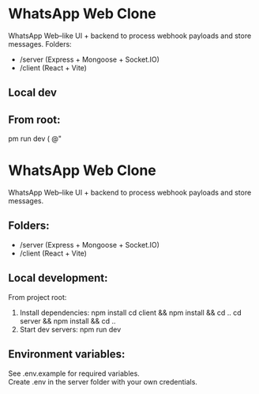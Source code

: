 ﻿# WhatsApp Web Clone

WhatsApp Web–like UI + backend to process webhook payloads and store messages.
Folders:
- /server  (Express + Mongoose + Socket.IO)
- /client  (React + Vite)

## Local dev
From root:
- 
pm run dev (
@"
# WhatsApp Web Clone

WhatsApp Web–like UI + backend to process webhook payloads and store messages.

## Folders:
- /server  (Express + Mongoose + Socket.IO)
- /client  (React + Vite)

## Local development:
From project root:
1. Install dependencies:
   npm install
   cd client && npm install && cd ..
   cd server && npm install && cd ..
2. Start dev servers:
   npm run dev

## Environment variables:
See .env.example for required variables.  
Create .env in the server folder with your own credentials.

